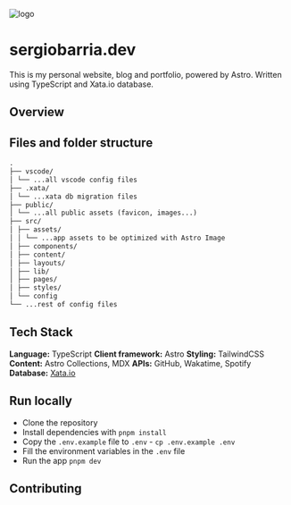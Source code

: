 ![logo](https://res.cloudinary.com/sbarria-dev/image/upload/v1691208905/sergiobarria/sergiobarriasergiobarria.com_b1j56b.png)

# sergiobarria.dev

This is my personal website, blog and portfolio, powered by Astro. Written using TypeScript and Xata.io database.

## Overview

## Files and folder structure

```markdown
.
├── vscode/
│ └── ...all vscode config files
├── .xata/
│ └── ...xata db migration files
├── public/
│ └── ...all public assets (favicon, images...)
├── src/
│ ├── assets/
│ │ └── ...app assets to be optimized with Astro Image
│ ├── components/
│ ├── content/
│ ├── layouts/
│ ├── lib/
│ ├── pages/
│ ├── styles/
│ └── config
└── ...rest of config files
```

## Tech Stack

**Language:** TypeScript
**Client framework:** Astro
**Styling:** TailwindCSS
**Content:** Astro Collections, MDX
**APIs:** GitHub, Wakatime, Spotify
**Database:** [Xata.io](https://xata.io/)

## Run locally

-   Clone the repository
-   Install dependencies with `pnpm install`
-   Copy the `.env.example` file to `.env` - `cp .env.example .env`
-   Fill the environment variables in the `.env` file
-   Run the app `pnpm dev`

## Contributing
